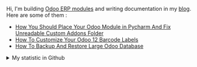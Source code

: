 Hi, I'm building [Odoo ERP modules](https://apps.odoo.com/apps/browse?repo_maintainer_id=276647) and writing documentation in my [blog](https://blog.altela.com). Here are some of them :
<!-- BLOG-POST-LIST:START -->
- [How You Should Place Your Odoo Module in Pycharm And Fix Unreadable Custom Addons Folder](https://blog.altela.net/2023/01/how-you-should-place-your-odoo-module.html)
- [How To Customize Your Odoo 12 Barcode Labels](https://blog.altela.net/2023/01/how-to-customize-your-odoo-12-barcode.html)
- [How To Backup And Restore Large Odoo Database](https://blog.altela.net/2023/01/how-to-backup-and-restore-large-odoo.html)
<!-- BLOG-POST-LIST:END -->


<details>
    <summary>My statistic in Github</summary>
<div>

<img height="154" src="https://github-readme-stats.vercel.app/api?username=altela&count_private=true&theme=github_dark&hide_border=true&show_icons=true&include_all_commits=true&hide_rank=false&custom_title=Activity%20On%20GitHub" />
  
<img height="154" src="https://github-readme-stats.vercel.app/api/top-langs/?username=altela&layout=compact&theme=github_dark&&langs_count=10&hide_border=true&custom_title=Repository's%20Composition%20Languages" />
</div>
    
<!--START_SECTION:waka-->

```text
Python             12 hrs 22 mins  ████████████████████████▒   96.71 %
XML                22 mins         ▓░░░░░░░░░░░░░░░░░░░░░░░░   02.94 %
Text               2 mins          ░░░░░░░░░░░░░░░░░░░░░░░░░   00.28 %
textmate           0 secs          ░░░░░░░░░░░░░░░░░░░░░░░░░   00.03 %
Shell Script       0 secs          ░░░░░░░░░░░░░░░░░░░░░░░░░   00.02 %
Other              0 secs          ░░░░░░░░░░░░░░░░░░░░░░░░░   00.01 %
```

<!--END_SECTION:waka-->

</details>

<!-- Waka documentation : https://medium.com/@JakenH/show-off-your-coding-stats-on-your-github-profile-using-wakatime-ce3ceb1063b5 -->
